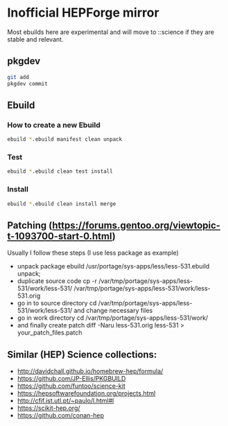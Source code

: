 # Inofficial HEPForge mirror

Most ebuilds here are experimental and will move to ::science if they are stable and relevant.


## pkgdev

```bash
git add 
pkgdev commit
```

## Ebuild
### How to create a new Ebuild

```bash
ebuild *.ebuild manifest clean unpack
```

### Test

```bash
ebuild *.ebuild clean test install
```

### Install

```bash
ebuild *.ebuild clean install merge
```


## Patching (https://forums.gentoo.org/viewtopic-t-1093700-start-0.html)
Usually I follow these steps (I use less package as example)

* unpack package ebuild /usr/portage/sys-apps/less/less-531.ebuild unpack;
* duplicate source code cp -r /var/tmp/portage/sys-apps/less-531/work/less-531/ /var/tmp/portage/sys-apps/less-531/work/less-531.orig
* go in to source directory cd /var/tmp/portage/sys-apps/less-531/work/less-531/ and change necessary files
* go in work directory cd /var/tmp/portage/sys-apps/less-531/work/
* and finally create patch diff -Naru less-531.orig less-531 > your_patch_files.patch

## Similar (HEP) Science collections:

* <http://davidchall.github.io/homebrew-hep/formula/>
* <https://github.com/JP-Ellis/PKGBUILD>
* <https://github.com/funtoo/science-kit>
* <https://hepsoftwarefoundation.org/projects.html>
* <http://cfif.ist.utl.pt/~paulo/l.html#l>
* <https://scikit-hep.org/>
* <https://github.com/conan-hep>
